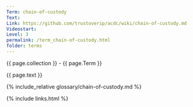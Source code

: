 ```yaml
---
Term: chain-of-custody
Text: 
Link: https://github.com/trustoverip/acdc/wiki/chain-of-custody.md
Videostart: 
Level: 3
permalink: /term_chain-of-custody.html
folder: terms
---
```


{{ page.collection }} - {{ page.Term }}

   {{ page.text }}

{% include_relative glossary/chain-of-custody.md %}

 {% include links.html %} 
